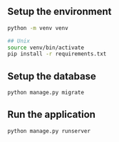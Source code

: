 ## Setup the environment

```sh
python -m venv venv

## Unix
source venv/bin/activate
pip install -r requirements.txt
```

## Setup the database

```sh
python manage.py migrate
```

## Run the application

```sh
python manage.py runserver
```

